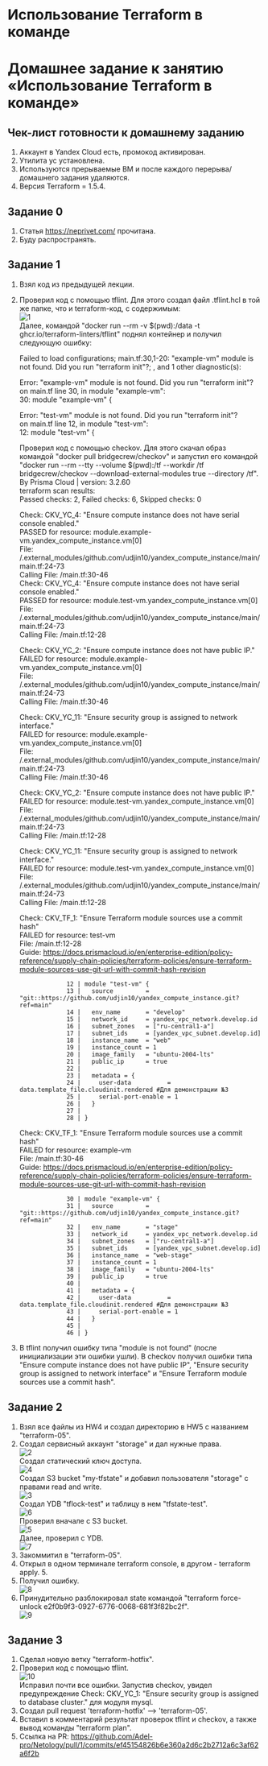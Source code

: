 # Использование Terraform в команде
# Домашнее задание к занятию «Использование Terraform в команде»

## Чек-лист готовности к домашнему заданию
  1. Аккаунт в Yandex Cloud есть, промокод активирован.
  2. Утилита ус установлена.
  3. Используются прерываемые ВМ и после каждого перерыва/домашнего задания удаляются.
  4. Версия Terraform = 1.5.4.
      
## Задание 0
  1. Статья https://neprivet.com/ прочитана.
  2. Буду распространять.

## Задание 1
  1. Взял код из предыдущей лекции.
  2. Проверил код с помощью tflint. Для этого создал файл .tflint.hcl в той же папке, что и terraform-код, с содержимым:  
     ![1](https://github.com/Adel-pro/Netology/assets/116494871/7f579810-be25-4543-bb83-aeaf9709fa8a)  
     Далее, командой "docker run --rm -v $(pwd):/data -t ghcr.io/terraform-linters/tflint" поднял контейнер и получил следующую ошибку:  

     Failed to load configurations; main.tf:30,1-20: "example-vm" module is not found. Did you run "terraform init"?; , and 1 other diagnostic(s):  

     Error: "example-vm" module is not found. Did you run "terraform init"?  
       on main.tf line 30, in module "example-vm":  
       30: module "example-vm" {  
    
     Error: "test-vm" module is not found. Did you run "terraform init"?  
       on main.tf line 12, in module "test-vm":  
       12: module "test-vm" {  

     Проверил код с помощью checkov. Для этого скачал образ командой "docker pull bridgecrew/checkov" и запустил его командой "docker run --rm --tty --volume $(pwd):/tf --workdir /tf bridgecrew/checkov --download-external-modules true --directory /tf".  
      By Prisma Cloud | version: 3.2.60  
      terraform scan results:  
      Passed checks: 2, Failed checks: 6, Skipped checks: 0  

      Check: CKV_YC_4: "Ensure compute instance does not have serial console enabled."  
              PASSED for resource: module.example-vm.yandex_compute_instance.vm[0]  
              File: /.external_modules/github.com/udjin10/yandex_compute_instance/main/main.tf:24-73  
              Calling File: /main.tf:30-46  
      Check: CKV_YC_4: "Ensure compute instance does not have serial console enabled."  
              PASSED for resource: module.test-vm.yandex_compute_instance.vm[0]  
              File: /.external_modules/github.com/udjin10/yandex_compute_instance/main/main.tf:24-73  
              Calling File: /main.tf:12-28  

     Check: CKV_YC_2: "Ensure compute instance does not have public IP."  
              FAILED for resource: module.example-vm.yandex_compute_instance.vm[0]  
              File: /.external_modules/github.com/udjin10/yandex_compute_instance/main/main.tf:24-73  
              Calling File: /main.tf:30-46  
      
      Check: CKV_YC_11: "Ensure security group is assigned to network interface."  
              FAILED for resource: module.example-vm.yandex_compute_instance.vm[0]  
              File: /.external_modules/github.com/udjin10/yandex_compute_instance/main/main.tf:24-73  
              Calling File: /main.tf:30-46  
      
      Check: CKV_YC_2: "Ensure compute instance does not have public IP."  
              FAILED for resource: module.test-vm.yandex_compute_instance.vm[0]  
              File: /.external_modules/github.com/udjin10/yandex_compute_instance/main/main.tf:24-73  
              Calling File: /main.tf:12-28  
      
      Check: CKV_YC_11: "Ensure security group is assigned to network interface."  
              FAILED for resource: module.test-vm.yandex_compute_instance.vm[0]  
              File: /.external_modules/github.com/udjin10/yandex_compute_instance/main/main.tf:24-73  
              Calling File: /main.tf:12-28  

      Check: CKV_TF_1: "Ensure Terraform module sources use a commit hash"  
              FAILED for resource: test-vm  
              File: /main.tf:12-28  
              Guide: https://docs.prismacloud.io/en/enterprise-edition/policy-reference/supply-chain-policies/terraform-policies/ensure-terraform-module-sources-use-git-url-with-commit-hash-revision  
      
                      12 | module "test-vm" {  
                      13 |   source         = "git::https://github.com/udjin10/yandex_compute_instance.git?ref=main"  
                      14 |   env_name       = "develop"  
                      15 |   network_id     = yandex_vpc_network.develop.id  
                      16 |   subnet_zones   = ["ru-central1-a"]  
                      17 |   subnet_ids     = [yandex_vpc_subnet.develop.id]  
                      18 |   instance_name  = "web"  
                      19 |   instance_count = 1  
                      20 |   image_family   = "ubuntu-2004-lts"  
                      21 |   public_ip      = true  
                      22 |   
                      23 |   metadata = {  
                      24 |     user-data          =   data.template_file.cloudinit.rendered #Для демонстрации №3  
                      25 |     serial-port-enable = 1  
                      26 |   }  
                      27 |   
                      28 | }  
      
      Check: CKV_TF_1: "Ensure Terraform module sources use a commit hash"  
              FAILED for resource: example-vm  
              File: /main.tf:30-46  
              Guide: https://docs.prismacloud.io/en/enterprise-edition/policy-reference/supply-chain-policies/terraform-policies/ensure-terraform-module-sources-use-git-url-with-commit-hash-revision  
      
                      30 | module "example-vm" {   
                      31 |   source         = "git::https://github.com/udjin10/yandex_compute_instance.git?ref=main"  
                      32 |   env_name       = "stage"  
                      33 |   network_id     = yandex_vpc_network.develop.id  
                      34 |   subnet_zones   = ["ru-central1-a"]  
                      35 |   subnet_ids     = [yandex_vpc_subnet.develop.id]  
                      36 |   instance_name  = "web-stage"  
                      37 |   instance_count = 1  
                      38 |   image_family   = "ubuntu-2004-lts"  
                      39 |   public_ip      = true  
                      40 |   
                      41 |   metadata = {  
                      42 |     user-data          = data.template_file.cloudinit.rendered #Для демонстрации №3  
                      43 |     serial-port-enable = 1  
                      44 |   }  
                      45 |   
                      46 | }  
  3. В tflint получил ошибку типа "module is not found" (после инициализации эти ошибки ушли). В checkov получил ошибки типа "Ensure compute instance does not have public IP", "Ensure security group is assigned to network interface" и "Ensure Terraform module sources use a commit hash".

## Задание 2
  1. Взял все файлы из HW4 и создал директорию в HW5 с названием "terraform-05".
  2. Создал сервисный аккаунт "storage" и дал нужные права.  
     ![2](https://github.com/Adel-pro/Netology/assets/116494871/857dea6f-f0d8-4831-9c30-f36fbd4a3b13)  
     Создал статический ключ доступа.  
     ![4](https://github.com/Adel-pro/Netology/assets/116494871/7993ecd2-d892-4053-a66c-9687c424f86d)  
     Создал S3 bucket "my-tfstate" и добавил пользователя "storage" с правами read and write.  
     ![3](https://github.com/Adel-pro/Netology/assets/116494871/b814c9cc-34b8-45f3-92e1-fd1e26511574)  
     Создал YDB "tflock-test" и таблицу в нем "tfstate-test".  
     ![6](https://github.com/Adel-pro/Netology/assets/116494871/3658c5e6-4c6f-41c7-82db-06d5847edcf9)  
     Проверил вначале с S3 bucket.  
     ![5](https://github.com/Adel-pro/Netology/assets/116494871/4ae6d35c-fa7b-471c-9ad6-d06a0af1f645)  
     Далее, проверил с YDB.  
     ![7](https://github.com/Adel-pro/Netology/assets/116494871/2430f725-d178-40be-bfbd-18b7fa0362da)
  3. Закоммитил в "terraform-05".
  4. Открыл в одном терминале terraform console, в другом - terraform apply.     5.
  5. Получил ошибку.  
     ![8](https://github.com/Adel-pro/Netology/assets/116494871/1d8638b1-935c-4010-8c11-c4a9f6cd9a32)
  6. Принудительно разблокировал state командой "terraform force-unlock e2f0b9f3-0927-6776-0068-681f3f82bc2f".  
     ![9](https://github.com/Adel-pro/Netology/assets/116494871/1f70df82-d93a-4eb5-912f-3c9abb7090f9)


## Задание 3
  1. Сделал новую ветку "terraform-hotfix".
  2. Проверил код с помощью tflint.  
     ![10](https://github.com/Adel-pro/Netology/assets/116494871/77314f41-ee03-4d10-9d2d-7395072a6283)  
     Исправил почти все ошибки. Запустив checkov, увидел предупреждение Check: CKV_YC_1: "Ensure security group is assigned to database cluster." для модуля mysql.
  3. Создал pull request 'terraform-hotfix' --> 'terraform-05'.
  4. Вставил в комментарий результат проверок tflint и checkov, а также вывод команды "terraform plan".
  5. Ссылка на PR: https://github.com/Adel-pro/Netology/pull/1/commits/ef45154826b6e360a2d6c2b2712a6c3af62a6f2b
